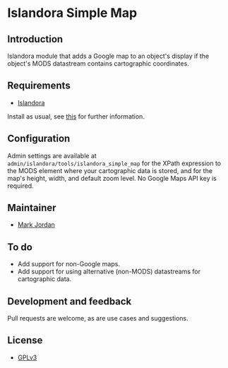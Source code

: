 # Islandora Simple Map

## Introduction

Islandora module that adds a Google map to an object's display if the object's MODS datastream contains cartographic coordinates.

## Requirements

* [Islandora](https://github.com/Islandora/islandora)

Install as usual, see [this](https://drupal.org/documentation/install/modules-themes/modules-7) for further information.

## Configuration

Admin settings are available at `admin/islandora/tools/islandora_simple_map` for the XPath expression to the MODS element where your cartographic data is stored, and for the map's height, width, and default zoom level. No Google Maps API key is required.

## Maintainer

* [Mark Jordan](https://github.com/mjordan)

## To do

* Add support for non-Google maps.
* Add support for using alternative (non-MODS) datastreams for cartographic data.

## Development and feedback

Pull requests are welcome, as are use cases and suggestions.

## License

* [GPLv3](http://www.gnu.org/licenses/gpl-3.0.txt)
